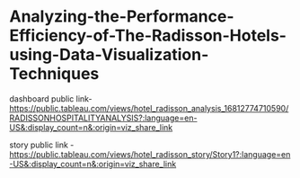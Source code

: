 # Analyzing-the-Performance-Efficiency-of-The-Radisson-Hotels-using-Data-Visualization-Techniques


dashboard public link- https://public.tableau.com/views/hotel_radisson_analysis_16812774710590/RADISSONHOSPITALITYANALYSIS?:language=en-US&:display_count=n&:origin=viz_share_link

story public link - https://public.tableau.com/views/hotel_radisson_story/Story1?:language=en-US&:display_count=n&:origin=viz_share_link

